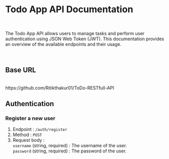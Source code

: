 # <h1>Todo App API Documentation</h1>
<br/>
<p>The Todo App API allows users to manage tasks and perform user authentication using JSON Web Token (JWT). This documentation provides an overview of the available endpoints and their usage.</p>
<br/>
<h2>Base URL</h2><br/>
<a>https://github.com/Ritikthakur01/ToDo-RESTfull-API</a>

<h2>Authentication</h2>
 <h3>Register a new user</h3>
  
  1. Endpoint : `/auth/register`
  2. Method : `POST`
  3. Request body : 
          <br/>
          `username` (string, required) : The username of the user.
          <br/>
          `password` (string, required) : The password of the user.







